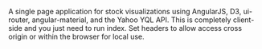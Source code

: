 A single page application for stock visualizations using AngularJS, D3, ui-router, angular-material, and the Yahoo YQL API. This is completely client-side and you just need to run index. Set headers to allow access cross origin or within the browser for local use.
